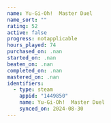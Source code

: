 ```yaml
---
name: Yu-Gi-Oh!  Master Duel
name_sort: ""
rating: 52
active: false
progress: notapplicable
hours_played: 74
purchased_on: .nan
started_on: .nan
beaten_on: .nan
completed_on: .nan
mastered_on: .nan
identifiers:
  - type: steam
    appid: "1449850"
    name: Yu-Gi-Oh!  Master Duel
    synced_on: 2024-08-30
---
```

